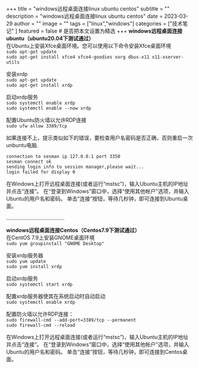 +++
title = "windows远程桌面连接linux ubuntu centos"
subtitle = ""
description = "windows远程桌面连接linux ubuntu centos"
date = 2023-03-29
author = ""
image = ""
tags =  ["linux","windows"]
categories = ["技术笔记" ]
featured = false # 是否把本文设置为精选
+++
**windows远程桌面连接ubuntu（ubuntu20.04下测试通过）**  
在Ubuntu上安装Xfce桌面环境。您可以使用以下命令安装Xfce桌面环境  
`sudo apt-get update`  
`sudo apt-get install xfce4 xfce4-goodies xorg dbus-x11 x11-xserver-utils`  

安装xrdp  
`sudo apt-get update`  
`sudo apt-get install xrdp`  

启动xrdp服务  
`sudo systemctl enable xrdp`  
`sudo systemctl enable --now xrdp`  

配置Ubuntu防火墙以允许RDP连接  
`sudo ufw allow 3389/tcp`  

如果连接不上，提示类似如下的错误，要检查用户名密码是否正确，否则重启一次unbuntu电脑.  
```
connection to sesman ip 127.0.0.1 port 3350
sesman connect ok
sending login info to session manager,please wait...
login failed for display 0
```

在Windows上打开远程桌面连接(或者运行“mstsc”)，输入Ubuntu主机的IP地址并点击“连接”。
在“登录到Windows”窗口中，选择“使用其他帐户”选项，并输入Ubuntu的用户名和密码。
单击“连接”按钮，等待几秒钟，即可连接到Ubuntu桌面。

.......................................

**windows远程桌面连接Centos（Centos7.9下测试通过）**  
在CentOS 7.9上安装GNOME桌面环境  
`sudo yum groupinstall "GNOME Desktop"`  

安装xrdp服务器  
`sudo yum update`  
`sudo yum install xrdp`  

启动xrdp服务  
`sudo systemctl start xrdp`  

配置xrdp服务器使其在系统启动时自动启动  
`sudo systemctl enable xrdp`  

配置防火墙以允许RDP连接：  
`sudo firewall-cmd --add-port=3389/tcp --permanent`  
`sudo firewall-cmd --reload`

在Windows上打开远程桌面连接(或者运行“mstsc”)，输入Ubuntu主机的IP地址并点击“连接”。
在“登录到Windows”窗口中，选择“使用其他帐户”选项，并输入Ubuntu的用户名和密码。
单击“连接”按钮，等待几秒钟，即可连接到Centos桌面。
